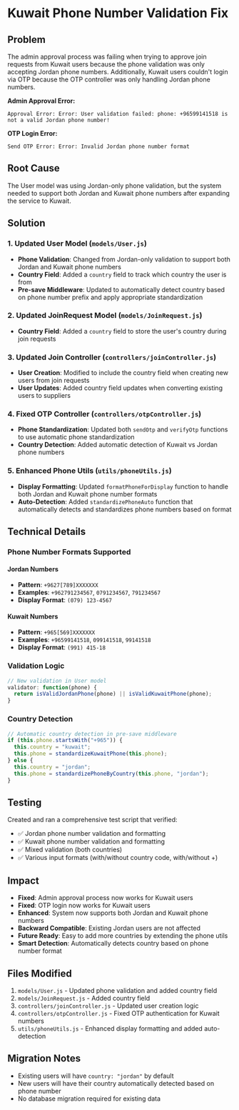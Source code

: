 # Kuwait Phone Number Validation Fix

## Problem

The admin approval process was failing when trying to approve join requests from Kuwait users because the phone validation was only accepting Jordan phone numbers. Additionally, Kuwait users couldn't login via OTP because the OTP controller was only handling Jordan phone numbers.

**Admin Approval Error:**

```
Approval Error: Error: User validation failed: phone: +96599141518 is not a valid Jordan phone number!
```

**OTP Login Error:**

```
Send OTP Error: Error: Invalid Jordan phone number format
```

## Root Cause

The User model was using Jordan-only phone validation, but the system needed to support both Jordan and Kuwait phone numbers after expanding the service to Kuwait.

## Solution

### 1. Updated User Model (`models/User.js`)

- **Phone Validation**: Changed from Jordan-only validation to support both Jordan and Kuwait phone numbers
- **Country Field**: Added a `country` field to track which country the user is from
- **Pre-save Middleware**: Updated to automatically detect country based on phone number prefix and apply appropriate standardization

### 2. Updated JoinRequest Model (`models/JoinRequest.js`)

- **Country Field**: Added a `country` field to store the user's country during join requests

### 3. Updated Join Controller (`controllers/joinController.js`)

- **User Creation**: Modified to include the country field when creating new users from join requests
- **User Updates**: Added country field updates when converting existing users to suppliers

### 4. Fixed OTP Controller (`controllers/otpController.js`)

- **Phone Standardization**: Updated both `sendOtp` and `verifyOtp` functions to use automatic phone standardization
- **Country Detection**: Added automatic detection of Kuwait vs Jordan phone numbers

### 5. Enhanced Phone Utils (`utils/phoneUtils.js`)

- **Display Formatting**: Updated `formatPhoneForDisplay` function to handle both Jordan and Kuwait phone number formats
- **Auto-Detection**: Added `standardizePhoneAuto` function that automatically detects and standardizes phone numbers based on format

## Technical Details

### Phone Number Formats Supported

#### Jordan Numbers

- **Pattern**: `+9627[789]XXXXXXX`
- **Examples**: `+962791234567`, `0791234567`, `791234567`
- **Display Format**: `(079) 123-4567`

#### Kuwait Numbers

- **Pattern**: `+965[569]XXXXXXX`
- **Examples**: `+96599141518`, `099141518`, `99141518`
- **Display Format**: `(991) 415-18`

### Validation Logic

```javascript
// New validation in User model
validator: function(phone) {
  return isValidJordanPhone(phone) || isValidKuwaitPhone(phone);
}
```

### Country Detection

```javascript
// Automatic country detection in pre-save middleware
if (this.phone.startsWith("+965")) {
  this.country = "kuwait";
  this.phone = standardizeKuwaitPhone(this.phone);
} else {
  this.country = "jordan";
  this.phone = standardizePhoneByCountry(this.phone, "jordan");
}
```

## Testing

Created and ran a comprehensive test script that verified:

- ✅ Jordan phone number validation and formatting
- ✅ Kuwait phone number validation and formatting
- ✅ Mixed validation (both countries)
- ✅ Various input formats (with/without country code, with/without +)

## Impact

- **Fixed**: Admin approval process now works for Kuwait users
- **Fixed**: OTP login now works for Kuwait users
- **Enhanced**: System now supports both Jordan and Kuwait phone numbers
- **Backward Compatible**: Existing Jordan users are not affected
- **Future Ready**: Easy to add more countries by extending the phone utils
- **Smart Detection**: Automatically detects country based on phone number format

## Files Modified

1. `models/User.js` - Updated phone validation and added country field
2. `models/JoinRequest.js` - Added country field
3. `controllers/joinController.js` - Updated user creation logic
4. `controllers/otpController.js` - Fixed OTP authentication for Kuwait numbers
5. `utils/phoneUtils.js` - Enhanced display formatting and added auto-detection

## Migration Notes

- Existing users will have `country: "jordan"` by default
- New users will have their country automatically detected based on phone number
- No database migration required for existing data
